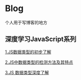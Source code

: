 # Blog

个人用于写博客的地方

## 深度学习JavaScript系列

[1.JS数据类型的初步了解](https://github.com/qza6268963/Blog/issues/2)

[2.JS中数据类型的检测方法及其特点](https://github.com/qza6268963/Blog/issues/3)

[3.JS 数据类型深度了解](https://github.com/qza6268963/Blog/issues/4)
